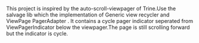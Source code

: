
This project is inspired by the auto-scroll-viewpager of Trine.Use the salvage lib which the implementation of Generic view recycler and ViewPage PagerAdapter .
It contains a cycle pager indicator seperated from ViewPagerIndicator below the viewpager.The page is still scrolling forward but the indicator is cycle.